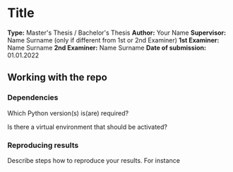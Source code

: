 # Title

**Type:** Master's Thesis / Bachelor's Thesis
**Author:** Your Name
**Supervisor:** Name Surname (only if different from 1st or 2nd Examiner)
**1st Examiner:** Name Surname
**2nd Examiner:** Name Surname
**Date of submission:** 01.01.2022


## Working with the repo

### Dependencies

Which Python version(s) is(are) required? 

Is there a virtual environment that should be activated? 

### Reproducing results

Describe steps how to reproduce your results. For instance
